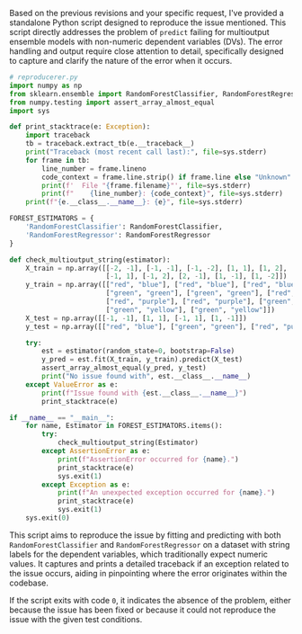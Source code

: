 Based on the previous revisions and your specific request, I've provided a standalone Python script designed to reproduce the issue mentioned. This script directly addresses the problem of `predict` failing for multioutput ensemble models with non-numeric dependent variables (DVs). The error handling and output require close attention to detail, specifically designed to capture and clarify the nature of the error when it occurs.

```python
# reproducerer.py
import numpy as np
from sklearn.ensemble import RandomForestClassifier, RandomForestRegressor
from numpy.testing import assert_array_almost_equal
import sys

def print_stacktrace(e: Exception):
    import traceback
    tb = traceback.extract_tb(e.__traceback__)
    print("Traceback (most recent call last):", file=sys.stderr)
    for frame in tb:
        line_number = frame.lineno
        code_context = frame.line.strip() if frame.line else "Unknown"
        print(f'  File "{frame.filename}"', file=sys.stderr)
        print(f"    {line_number}: {code_context}", file=sys.stderr)
    print(f"{e.__class__.__name__}: {e}", file=sys.stderr)

FOREST_ESTIMATORS = {
    'RandomForestClassifier': RandomForestClassifier,
    'RandomForestRegressor': RandomForestRegressor
}

def check_multioutput_string(estimator):
    X_train = np.array([[-2, -1], [-1, -1], [-1, -2], [1, 1], [1, 2], [2, 1], [-2, 1],
                        [-1, 1], [-1, 2], [2, -1], [1, -1], [1, -2]])
    y_train = np.array([["red", "blue"], ["red", "blue"], ["red", "blue"], ["green", "green"],
                        ["green", "green"], ["green", "green"], ["red", "purple"],
                        ["red", "purple"], ["red", "purple"], ["green", "yellow"],
                        ["green", "yellow"], ["green", "yellow"]])
    X_test = np.array([[-1, -1], [1, 1], [-1, 1], [1, -1]])
    y_test = np.array([["red", "blue"], ["green", "green"], ["red", "purple"], ["green", "yellow"]])

    try:
        est = estimator(random_state=0, bootstrap=False)
        y_pred = est.fit(X_train, y_train).predict(X_test)
        assert_array_almost_equal(y_pred, y_test)
        print("No issue found with", est.__class__.__name__)
    except ValueError as e:
        print(f"Issue found with {est.__class__.__name__}")
        print_stacktrace(e)

if __name__ == "__main__":
    for name, Estimator in FOREST_ESTIMATORS.items():
        try:
            check_multioutput_string(Estimator)
        except AssertionError as e:
            print(f"AssertionError occurred for {name}.")
            print_stacktrace(e)
            sys.exit(1)
        except Exception as e:
            print(f"An unexpected exception occurred for {name}.")
            print_stacktrace(e)
            sys.exit(1)
    sys.exit(0)
```

This script aims to reproduce the issue by fitting and predicting with both `RandomForestClassifier` and `RandomForestRegressor` on a dataset with string labels for the dependent variables, which traditionally expect numeric values. It captures and prints a detailed traceback if an exception related to the issue occurs, aiding in pinpointing where the error originates within the codebase.

If the script exits with code `0`, it indicates the absence of the problem, either because the issue has been fixed or because it could not reproduce the issue with the given test conditions.